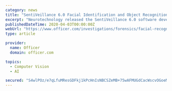 ```yaml
---
category: news
title: "SentiVeillance 6.0 Facial Identification and Object Recognition Technology"
excerpt: "Neurotechnology released the SentiVeillance 6.0 software development kit (SDK), which provides improved facial recognition using ... provides real-time moving object detection; tracking ..."
publishedDateTime: 2020-04-03T00:00:00Z
webUrl: "https://www.officer.com/investigations/forensics/facial-recognition/product/12322276/neurotechnology-sentiveillance-60-facial-identification-and-object-recognition-technology"
type: article

provider:
  name: Officer
  domain: officer.com

topics:
  - Computer Vision
  - AI

secured: "S4wlPOz/e7qLfuMResGDFkj1kPcHnIsNBCSZeMB+75wAFMUGdCacWscvOGoeMpJk13oKblZHbPc8m1E2oYq2Ijo6yQylHIrqT/U9zDdMJqR8LMIb0EDPIAO6zGo5KGwvIJxoDSPxsvzp5t4Edn0Pb77QpFBEbA50T0yaUkaqcLdT2Rlcu+CGb19XdqJa/tAZ9uTYnc5Un54B6grgO0Kpcwx+qnomtqLKBMnlCAR+mN8mVV0gP5VOpB7xRYdpzvnER+eR7VQTXReZeQt3FiacAF0REliOgmYw8ZqDzOIUl6gL9liHIVCXfGvpxq+pOvV2;m2JLATv7CRnpuh/sNLrNxg=="
---
```


